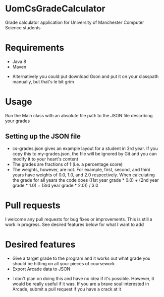 # UomCsGradeCalculator
Grade calculator application for University of Manchester Computer Science students

# Requirements
* Java 8
* Maven
 - Alternatively you could put download Gson and put it on your classpath manually, but that's le bit grim

# Usage
Run the Main class with an absolute file path to the JSON file describing your grades

## Setting up the JSON file
* cs-grades.json gives an example layout for a student in 3rd year. If you copy this to my-grades.json, the file will be ignored by Git and you can modify it to your heart's content
* The grades are fractions of 1 (i.e. a percentage score)
* The weights, however, are not. For example, first, second, and third years have weights of 0.0, 1.0, and 2.0 respectively. When calculating the grade for all years the code does ((1st year grade * 0.0) + (2nd year grade * 1.0) + (3rd year grade * 2.0)) / 3.0

# Pull requests
I welcome any pull requests for bug fixes or improvements. This is still a work in progress. See desired features below for what I want to add

# Desired features
* Give a target grade to the program and it works out what grade you should be hitting on all your pieces of coursework
* Export Arcade data to JSON
 - I don't plan on doing this and have no idea if it's possible. However, it would be really useful if it was. If you are a brave soul interested in Arcade, submit a pull request if you have a crack at it
